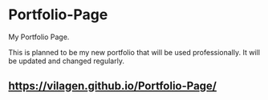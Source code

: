 # Portfolio-Page
My Portfolio Page.

This is planned to be my new portfolio that will be used professionally. It will be updated and changed regularly.

## https://vilagen.github.io/Portfolio-Page/
